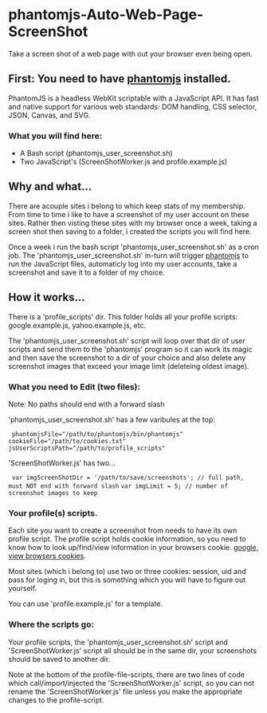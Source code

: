 # phantomjs-Auto-Web-Page-ScreenShot
Take a screen shot of a web page with out your browser even being open.

## First: You need to have [phantomjs](http://phantomjs.org/) installed.
PhantomJS is a headless WebKit scriptable with a JavaScript API. It has fast and native support for various web standards: DOM handling, CSS selector, JSON, Canvas, and SVG.

### What you will find here:
* A Bash script (phantomjs_user_screenshot.sh)
* Two JavaScript's (ScreenShotWorker.js and profile.example.js)

## Why and what...
There are acouple sites i belong to which keep stats of my membership. From time to time i like to have a screenshot of my user account on these sites. Rather then visting these sites with my browser once a week, taking a screen shot then saving to a folder, i created the scripts you will find here.

Once a week i run the bash script 'phantomjs_user_screenshot.sh' as a cron job. The 'phantomjs_user_screenshot.sh' in-turn will trigger [phantomjs](http://phantomjs.org/) to run the JavaScript files, automaticly log into my user accounts, take a screenshot and save it to a folder of my choice.

## How it works...
There is a 'profile_scripts' dir. This folder holds all your profile scripts: google.example.js, yahoo.example.js, etc.

The 'phantomjs_user_screenshot.sh' script will loop over that dir of user scripts and send them to the 'phantomjs' program so it can work its magic and then save the screenshot to a dir of your choice and also delete any screenshot images that exceed your image limit (deleteing oldest image).

### What you need to Edit (two files):
Note: No paths should end with a forward slash

'phantomjs_user_screenshot.sh' has a few varibules at the top:

``
phantomjsFile="/path/to/phantomjs/bin/phantomjs"``
``cookieFile="/path/to/cookies.txt"``
``jsUserScriptsPath="/path/to/profile_scripts"``

'ScreenShotWorker.js' has two...

``
var imgScreenShotDir = '/path/to/save/screenshots'; // full path, must NOT end with forward slash``
``var imgLimit = 5; // number of screenshot images to keep``

### Your profile(s) scripts.
Each site you want to create a screenshot from needs to have its own profile script. The profile script holds cookie information, so you need to know how to look up/find/view information in your browsers cookie. [google, view browsers cookies](https://www.google.com/search?q=view+your+cookies+in+different+browsers).

Most sites (which i belong to) use two or three cookies: session, uid and pass for loging in, but this is something which you will have to figure out yourself.

You can use 'profile.example.js' for a template.


### Where the scripts go:
Your profile scripts, the 'phantomjs_user_screenshot.sh' script and 'ScreenShotWorker.js' script all should be in the same dir, your screenshots should be saved to another dir.

Note at the bottom of the profile-file-scripts, there are two lines of code which call/import/injected the 'ScreenShotWorker.js' script, so you can not rename the 'ScreenShotWorker.js' file unless you make the appropriate changes to the profile-script.




